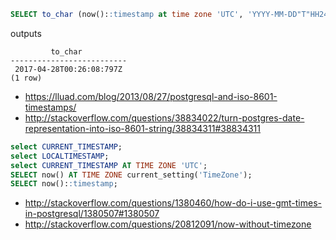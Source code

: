 ```sql
SELECT to_char (now()::timestamp at time zone 'UTC', 'YYYY-MM-DD"T"HH24:MI:SS:MS"Z"');
```

outputs

```
         to_char
--------------------------
 2017-04-28T00:26:08:797Z
(1 row)
```

- https://lluad.com/blog/2013/08/27/postgresql-and-iso-8601-timestamps/
- http://stackoverflow.com/questions/38834022/turn-postgres-date-representation-into-iso-8601-string/38834311#38834311


```sql
select CURRENT_TIMESTAMP;
select LOCALTIMESTAMP;
select CURRENT_TIMESTAMP AT TIME ZONE 'UTC';
SELECT now() AT TIME ZONE current_setting('TimeZone');
SELECT now()::timestamp;
```

- http://stackoverflow.com/questions/1380460/how-do-i-use-gmt-times-in-postgresql/1380507#1380507
- http://stackoverflow.com/questions/20812091/now-without-timezone
